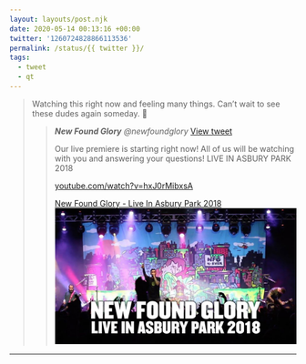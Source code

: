```yaml
---
layout: layouts/post.njk
date: 2020-05-14 00:13:16 +00:00
twitter: '1260724828866113536'
permalink: /status/{{ twitter }}/
tags: 
  - tweet
  - qt
---
```


> Watching this right now and feeling many things. Can’t wait to see these dudes again someday. 💚 
> 
> > <cite>**New Found Glory** @newfoundglory</cite> [View tweet](https://twitter.com/newfoundglory/status/1260721592860057602)
> > 
> > Our live premiere is starting right now! All of us will be watching with you and answering your questions! LIVE IN ASBURY PARK 2018
> > 
> > [youtube.com/watch?v=hxJ0rMibxsA](https://www.youtube.com/watch?v=hxJ0rMibxsA)
> > 
> > [<span>New Found Glory - Live In Asbury Park 2018</span> ![](/img/_youtube/1260724828866113536.jpg)](https://www.youtube.com/watch?v=hxJ0rMibxsA)

---
